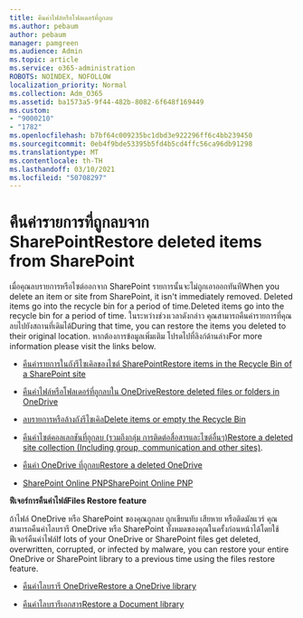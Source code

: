 ```yaml
---
title: คืนค่าไฟล์หรือโฟลเดอร์ที่ถูกลบ
ms.author: pebaum
author: pebaum
manager: pamgreen
ms.audience: Admin
ms.topic: article
ms.service: o365-administration
ROBOTS: NOINDEX, NOFOLLOW
localization_priority: Normal
ms.collection: Adm_O365
ms.assetid: ba1573a5-9f44-482b-8082-6f648f169449
ms.custom:
- "9000210"
- "1782"
ms.openlocfilehash: b7bf64c009235bc1dbd3e922296ff6c4bb239450
ms.sourcegitcommit: 0eb4f9bde53395b5fd4b5cd4ffc56ca96db91298
ms.translationtype: MT
ms.contentlocale: th-TH
ms.lasthandoff: 03/10/2021
ms.locfileid: "50708297"
---
```

# <a name="restore-deleted-items-from-sharepoint"></a><span data-ttu-id="170c4-102">คืนค่ารายการที่ถูกลบจาก SharePoint</span><span class="sxs-lookup"><span data-stu-id="170c4-102">Restore deleted items from SharePoint</span></span>

<span data-ttu-id="170c4-103">เมื่อคุณลบรายการหรือไซต์ออกจาก SharePoint รายการนั้นจะไม่ถูกเอาออกทันที</span><span class="sxs-lookup"><span data-stu-id="170c4-103">When you delete an item or site from SharePoint, it isn't immediately removed.</span></span> <span data-ttu-id="170c4-104">Deleted items go into the recycle bin for a period of time.</span><span class="sxs-lookup"><span data-stu-id="170c4-104">Deleted items go into the recycle bin for a period of time.</span></span> <span data-ttu-id="170c4-105">ในระหว่างช่วงเวลาดังกล่าว คุณสามารถคืนค่ารายการที่คุณลบไปยังสถานที่เดิมได้</span><span class="sxs-lookup"><span data-stu-id="170c4-105">During that time, you can restore the items you deleted to their original location.</span></span> <span data-ttu-id="170c4-106">หากต้องการข้อมูลเพิ่มเติม โปรดไปที่ลิงก์ด้านล่าง</span><span class="sxs-lookup"><span data-stu-id="170c4-106">For more information please visit the links below.</span></span>

- [<span data-ttu-id="170c4-107">คืนค่ารายการในถังรีไซเคิลของไซต์ SharePoint</span><span class="sxs-lookup"><span data-stu-id="170c4-107">Restore items in the Recycle Bin of a SharePoint site</span></span>](https://support.microsoft.com/office/restore-items-in-the-recycle-bin-that-were-deleted-from-sharepoint-or-teams-6df466b6-55f2-4898-8d6e-c0dff851a0be)

- [<span data-ttu-id="170c4-108">คืนค่าไฟล์หรือโฟลเดอร์ที่ถูกลบใน OneDrive</span><span class="sxs-lookup"><span data-stu-id="170c4-108">Restore deleted files or folders in OneDrive</span></span>](https://support.office.com/article/Restore-deleted-files-or-folders-in-OneDrive-949ada80-0026-4db3-a953-c99083e6a84f)

- [<span data-ttu-id="170c4-109">ลบรายการหรือล้างถังรีไซเคิล</span><span class="sxs-lookup"><span data-stu-id="170c4-109">Delete items or empty the Recycle Bin</span></span>](https://support.office.com/article/delete-items-or-empty-the-recycle-bin-of-a-sharepoint-site-2e713599-d13e-40d6-96dc-66f0a366f74e#ID0EAADAAA=Online)

- <span data-ttu-id="170c4-110">[คืนค่าไซต์คอลเลกชันที่ถูกลบ (รวมถึงกลุ่ม การติดต่อสื่อสารและไซต์อื่นๆ)](https://docs.microsoft.com/sharepoint/restore-deleted-site-collection )</span><span class="sxs-lookup"><span data-stu-id="170c4-110">[Restore a deleted site collection (Including group, communication and other sites)](https://docs.microsoft.com/sharepoint/restore-deleted-site-collection ).</span></span>

- [<span data-ttu-id="170c4-111">คืนค่า OneDrive ที่ถูกลบ</span><span class="sxs-lookup"><span data-stu-id="170c4-111">Restore a deleted OneDrive</span></span>](https://docs.microsoft.com/onedrive/restore-deleted-onedrive)

- [<span data-ttu-id="170c4-112">SharePoint Online PNP</span><span class="sxs-lookup"><span data-stu-id="170c4-112">SharePoint Online PNP</span></span>](https://docs.microsoft.com/powershell/sharepoint/sharepoint-pnp/sharepoint-pnp-cmdlets?view=sharepoint-ps)

<span data-ttu-id="170c4-113">**ฟีเจอร์การคืนค่าไฟล์**</span><span class="sxs-lookup"><span data-stu-id="170c4-113">**Files Restore feature**</span></span>

<span data-ttu-id="170c4-114">ถ้าไฟล์ OneDrive หรือ SharePoint ของคุณถูกลบ ถูกเขียนทับ เสียหาย หรือติดมัลแวร์ คุณสามารถคืนค่าไลบรารี OneDrive หรือ SharePoint ทั้งหมดของคุณในครั้งก่อนหน้าได้โดยใช้ฟีเจอร์คืนค่าไฟล์</span><span class="sxs-lookup"><span data-stu-id="170c4-114">If lots of your OneDrive or SharePoint files get deleted, overwritten, corrupted, or infected by malware, you can restore your entire OneDrive or SharePoint library to a previous time using the files restore feature.</span></span>

- [<span data-ttu-id="170c4-115">คืนค่าไลบรารี OneDrive</span><span class="sxs-lookup"><span data-stu-id="170c4-115">Restore a OneDrive library</span></span>](https://support.office.com/article/restore-your-onedrive-fa231298-759d-41cf-bcd0-25ac53eb8a150)

- [<span data-ttu-id="170c4-116">คืนค่าไลบรารีเอกสาร</span><span class="sxs-lookup"><span data-stu-id="170c4-116">Restore a Document library</span></span>](https://support.office.com/article/restore-a-document-library-317791c3-8bd0-4dfd-8254-3ca90883d39a)
